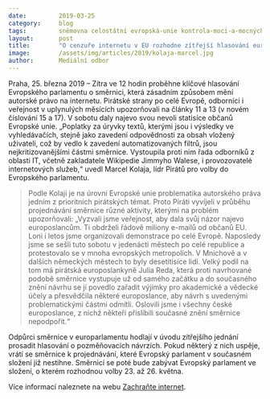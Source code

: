 ```yaml
---
date:         2019-03-25
category:     blog
tags:         sněmovna celostátní evropská-unie kontrola-moci-a-mocných
layout:       post
title:        "O cenzuře internetu v EU rozhodne zítřejší hlasování europarlamentu"
image:        /assets/img/articles/2019/kolaja-marcel.jpg
author:       Mediální odbor
---
```


Praha, 25. března 2019  – Zítra ve 12 hodin proběhne klíčové hlasování Evropského parlamentu o směrnici, která zásadním způsobem mění autorské právo na internetu. Pirátské strany po celé Evropě, odborníci i veřejnost v uplynulých měsících upozorňovali na články 11 a 13 (v novém číslování 15 a 17). V sobotu daly najevo svou nevoli statisíce občanů Evropské unie. „Poplatky za úryvky textů, kterými jsou i výsledky ve vyhledávačích, stejně jako zavedení odpovědnosti za obsah vložený uživateli, což by vedlo k zavedení automatizovaných filtrů, jsou nejkritizovanějšími částmi směrnice. Vystoupila proti nim řada odborníků z oblasti IT, včetně zakladatele Wikipedie Jimmyho Walese, i provozovatelé internetových služeb,“ uvedl Marcel Kolaja, lídr Pirátů pro volby do Evropského parlamentu.

> Podle Kolaji je na úrovni Evropské unie problematika autorského práva jedním z prioritních pirátských témat. Proto Piráti vyvíjeli v průběhu projednávání směrnice různé aktivity, kterými na problém upozorňovali: „Vyzvali jsme veřejnost, aby dala svůj názor najevo europoslancům. Ti obdrželi řádově miliony e-mailů od občanů EU. Loni i letos jsme organizovali demonstrace po celé Evropě. Naposledy jsme se sešli tuto sobotu v jedenácti městech po celé republice a protestovalo se v mnoha evropských metropolích. V Mnichově a v dalších německých městech to byly desetitisíce lidí. Velký podíl na tom má pirátská europoslankyně Julia Reda, která proti navrhované podobě směrnice vystupuje už od samého začátku a do současného znění návrhu se jí povedlo zařadit výjimky pro akademické a vědecké účely a přesvědčila některé europoslance, aby návrh s uvedenými problematickými částmi odmítli. Oslovili jsme i všechny české europoslance, z nichž někteří přislíbili současné znění směrnice nepodpořit.“

Odpůrci směrnice v europarlamentu hodlají v úvodu zítřejšího jednání prosadit hlasování o pozměňovacích návrzích. Pokud některý z nich uspěje, vrátí se směrnice k projednávání, které Evropský parlament v současném složení již nestihne. Směrnicí se poté bude zabývat Evropský parlament ve složení, o kterém rozhodnou volby 23. až 26. května.


Více informací naleznete na webu [Zachraňte internet](https://zachraninternet.cz/).
